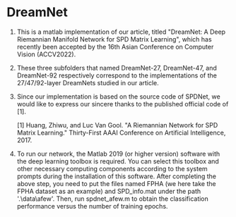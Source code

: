 # DreamNet
1. This is a matlab implementation of our article, titled "DreamNet: A Deep Riemannian Manifold Network for SPD Matrix Learning", which has recently been accepted by the    16th Asian Conference on Computer Vision (ACCV2022).
2. These three subfolders that named DreamNet-27, DreamNet-47, and DreamNet-92 respectively correspond to the implementations of the 27/47/92-layer DreamNets studied in    our article.

3. Since our implementation is based on the source code of SPDNet, we would like to express our sincere thanks to the published official code of [1].
     
     [1] Huang, Zhiwu, and Luc Van Gool. "A Riemannian Network for SPD Matrix Learning." Thirty-First AAAI Conference on Artificial Intelligence, 2017.

4. To run our network, the Matlab 2019 (or higher version) software with the deep learning toolbox is required. You can select this toolbox and other necessary 
   computing components according to the system prompts during the installation of this software. After completing the above step, you need to put the files named
   FPHA (we here take the FPHA dataset as an example) and SPD_info.mat under the path '.\data\afew\'.
   Then, run spdnet_afew.m to obtain the classification performance versus the number of training epochs.
